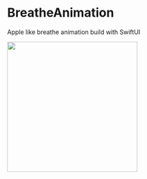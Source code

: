 # BreatheAnimation
Apple like breathe animation build with SwiftUI

<img src="https://j.gifs.com/p8qoP1.gif" width="300" />
